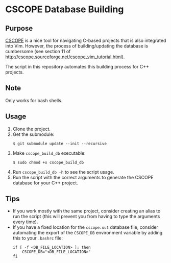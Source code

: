 # CSCOPE Database Building

## Purpose
[CSCOPE](http://cscope.sourceforge.net/) is a nice tool for navigating C-based projects that is also integrated into Vim.
However, the process of building/updating the database is cumbersome (see section 11 of http://cscope.sourceforge.net/cscope_vim_tutorial.html).

The script in this repository automates this building process for C++ projects.

## Note
Only works for bash shells.

## Usage
1. Clone the project.
1. Get the submodule:
   ```
   $ git submodule update --init --recursive
   ```
1. Make `cscope_build_db` executable:
   ```
   $ sudo chmod +x cscope_build_db
   ```
1. Run `cscope_build_db -h` to see the script usage.
1. Run the script with the correct arguments to generate the CSCOPE database for your C++ project.

## Tips
- If you work mostly with the same project, consider creating an alias to run the script (this will prevent you from having to type the arguments every time).
- If you have a fixed location for the `cscope.out` database file, consider automating the export of the `CSCOPE_DB` environment variable by adding this to your `.bashrc` file:
  ```
  if [ -f <DB_FILE_LOCATION> ]; then
      CSCOPE_DB="<DB_FILE_LOCATION>"
  fi
  ```
